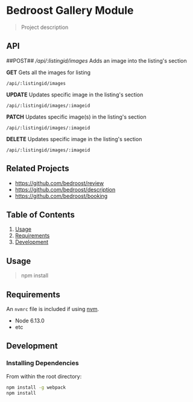 # Bedroost Gallery Module

> Project description

## API

##POST## */api/:listingid/images*
Adds an image into the listing's section

**GET**
Gets all the images for listing
```
/api/:listingid/images
```

**UPDATE**
Updates specific image in the listing's section
```
/api/:listingid/images/:imageid
```

**PATCH**
Updates specific image(s) in the listing's section
```
/api/:listingid/images/:imageid
```

**DELETE**
Updates specific image in the listing's section
```
/api/:listingid/images/:imageid
```



## Related Projects

  - https://github.com/bedroost/review
  - https://github.com/bedroost/description
  - https://github.com/bedroost/booking

## Table of Contents

1. [Usage](#Usage)
1. [Requirements](#requirements)
1. [Development](#development)

## Usage

> npm install

## Requirements

An `nvmrc` file is included if using [nvm](https://github.com/creationix/nvm).

- Node 6.13.0
- etc

## Development

### Installing Dependencies

From within the root directory:

```sh
npm install -g webpack
npm install
```

